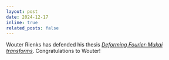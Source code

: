 ```yaml
---
layout: post
date: 2024-12-17
inline: true
related_posts: false
---
```

Wouter Rienks has defended his thesis
*[Deforming Fourier-Mukai
transforms](https://hdl.handle.net/11245.1/919eefff-b104-43ab-aaa9-216346931a81)*.
Congratulations to Wouter!

